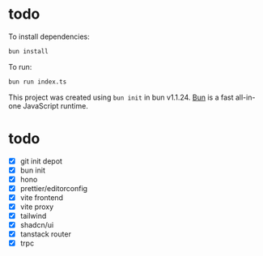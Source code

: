 # todo

To install dependencies:

```bash
bun install
```

To run:

```bash
bun run index.ts
```

This project was created using `bun init` in bun v1.1.24. [Bun](https://bun.sh) is a fast all-in-one JavaScript runtime.

# todo

- [x] git init depot
- [x] bun init
- [x] hono
- [x] prettier/editorconfig
- [x] vite frontend
- [x] vite proxy
- [x] tailwind
- [x] shadcn/ui
- [x] tanstack router
- [x] trpc
